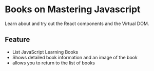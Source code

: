 # Books on Mastering Javascript

Learn about and try out the React components and the Virtual DOM.

## Feature
- List JavaScript Learning Books
- Shows detailed book information and an image of the book
- allows you to return to the list of books